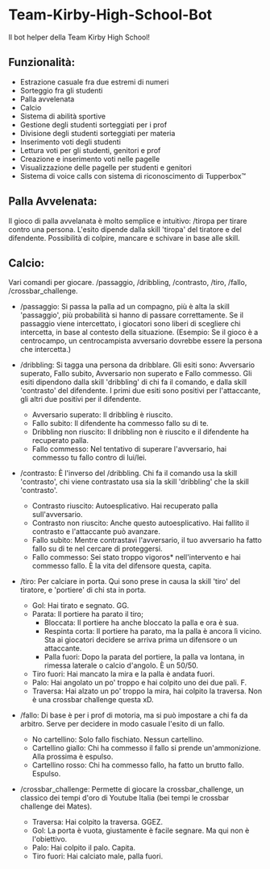 # Team-Kirby-High-School-Bot

Il bot helper della Team Kirby High School!

## Funzionalità:
- Estrazione casuale fra due estremi di numeri
- Sorteggio fra gli studenti
- Palla avvelenata
- Calcio
- Sistema di abilità sportive
- Gestione degli studenti sorteggiati per i prof
- Divisione degli studenti sorteggiati per materia
- Inserimento voti degli studenti
- Lettura voti per gli studenti, genitori e prof
- Creazione e inserimento voti nelle pagelle
- Visualizzazione delle pagelle per studenti e genitori
- Sistema di voice calls con sistema di riconoscimento di Tupperbox™

## Palla Avvelenata:
Il gioco di palla avvelanata è molto semplice e intuitivo: /tiropa per tirare contro una persona. L'esito dipende dalla skill 'tiropa' del tiratore e del difendente.
Possibilità di colpire, mancare e schivare in base alle skill.

## Calcio:
Vari comandi per giocare. /passaggio, /dribbling, /contrasto, /tiro, /fallo, /crossbar_challenge.
- /passaggio: Si passa la palla ad un compagno, più è alta la skill 'passaggio', più probabilità si hanno di passare correttamente. Se il passaggio viene intercettato, i giocatori sono liberi di scegliere chi intercetta, in base al contesto della situazione.
(Esempio: Se il gioco è a centrocampo, un centrocampista avversario dovrebbe essere la persona che intercetta.)

- /dribbling: Si tagga una persona da dribblare. Gli esiti sono: Avversario superato, Fallo subito, Avversario non superato e Fallo commesso. Gli esiti dipendono dalla skill 'dribbling' di chi fa il comando, e dalla skill 'contrasto' del difendente. I primi due esiti sono positivi per l'attaccante, gli altri due positivi per il difendente.
  - Avversario superato: Il dribbling è riuscito.
  - Fallo subito: Il difendente ha commesso fallo su di te.
  - Dribbling non riuscito: Il dribbling non è riuscito e il difendente ha recuperato palla.
  - Fallo commesso: Nel tentativo di superare l'avversario, hai commesso tu fallo contro di lui/lei.

- /contrasto: È l'inverso del /dribbling. Chi fa il comando usa la skill 'contrasto', chi viene contrastato usa sia la skill 'dribbling' che la skill 'contrasto'.
  - Contrasto riuscito: Autoesplicativo. Hai recuperato palla sull'avversario.
  - Contrasto non riuscito: Anche questo autoesplicativo. Hai fallito il contrasto e l'attaccante può avanzare.
  - Fallo subito: Mentre contrastavi l'avversario, il tuo avversario ha fatto fallo su di te nel cercare di proteggersi.
  - Fallo commesso: Sei stato troppo vigoros* nell'intervento e hai commesso fallo. È la vita del difensore questa, capita.

- /tiro: Per calciare in porta. Qui sono prese in causa la skill 'tiro' del tiratore, e 'portiere' di chi sta in porta.
  - Gol: Hai tirato e segnato. GG.
  - Parata: Il portiere ha parato il tiro;
    - Bloccata: Il portiere ha anche bloccato la palla e ora è sua.
    - Respinta corta: Il portiere ha parato, ma la palla è ancora lì vicino. Sta ai giocatori decidere se arriva prima un difensore o un attaccante.
    - Palla fuori: Dopo la parata del portiere, la palla va lontana, in rimessa laterale o calcio d'angolo. È un 50/50.
  - Tiro fuori: Hai mancato la mira e la palla è andata fuori.
  - Palo: Hai angolato un po' troppo e hai colpito uno dei due pali. F.
  - Traversa: Hai alzato un po' troppo la mira, hai colpito la traversa. Non è una crossbar challenge questa xD.

- /fallo: Di base è per i prof di motoria, ma si può impostare a chi fa da arbitro. Serve per decidere in modo casuale l'esito di un fallo.
  - No cartellino: Solo fallo fischiato. Nessun cartellino.
  - Cartellino giallo: Chi ha commesso il fallo si prende un'ammonizione. Alla prossima è espulso.
  - Cartellino rosso: Chi ha commesso fallo, ha fatto un brutto fallo. Espulso.

- /crossbar_challenge: Permette di giocare la crossbar_challenge, un classico dei tempi d'oro di Youtube Italia (bei tempi le crossbar challenge dei Mates).
  - Traversa: Hai colpito la traversa. GGEZ.
  - Gol: La porta è vuota, giustamente è facile segnare. Ma qui non è l'obiettivo.
  - Palo: Hai colpito il palo. Capita.
  - Tiro fuori: Hai calciato male, palla fuori.

